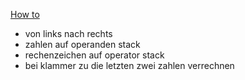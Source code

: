 [How to](https://youtu.be/qUASLI3fUwc?t=1515)

- von links nach rechts
- zahlen auf operanden stack 
- rechenzeichen auf operator stack
- bei klammer zu die letzten zwei zahlen verrechnen